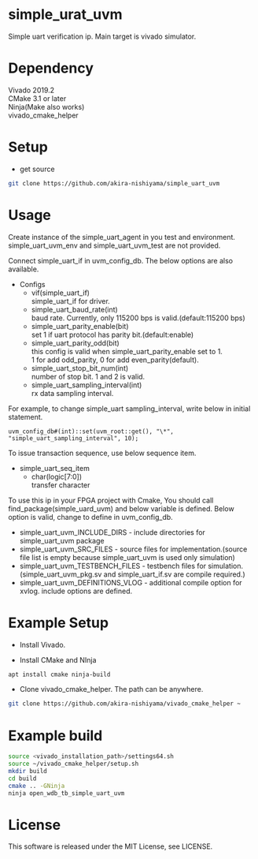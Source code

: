 # simple_urat_uvm
 Simple uart verification ip. Main target is vivado simulator.

# Dependency
Vivado 2019.2  
CMake 3.1 or later  
Ninja(Make also works)  
vivado_cmake_helper  

# Setup
- get source
```bash
git clone https://github.com/akira-nishiyama/simple_uart_uvm
```

# Usage
Create instance of the simple_uart_agent in you test and environment.
simple_uart_uvm_env and simple_uart_uvm_test are not provided.

Connect simple_uart_if in uvm_config_db.
The below options are also available.

+ Configs
  + vif(simple_uart_if)  
    simple_uart_if for driver.  
  + simple_uart_baud_rate(int)  
    baud rate. Currently, only 115200 bps is valid.(default:115200 bps)  
  + simple_uart_parity_enable(bit)  
    set 1 if uart protocol has parity bit.(default:enable)  
  + simple_uart_parity_odd(bit)  
    this config is valid when simple_uart_parity_enable set to 1.  
    1 for add odd_parity, 0 for add even_parity(default).  
  + simple_uart_stop_bit_num(int)  
    number of stop bit. 1 and 2 is valid.  
  + simple_uart_sampling_interval(int)  
    rx data sampling interval.  

For example, to change simple_uart sampling_interval, write below in initial statement.

```
uvm_config_db#(int)::set(uvm_root::get(), "\*", "simple_uart_sampling_interval", 10);
```

To issue transaction sequence, use below sequence item.

+ simple_uart_seq_item
  + char(logic[7:0])  
    transfer character


To use this ip in your FPGA project with Cmake,
You should call find_package(simple_uard_uvm) and below variable is defined.
Below option is valid, change to define in uvm_config_db.

+ simple_uart_uvm_INCLUDE_DIRS      - include directories for simple_uart_uvm package  
+ simple_uart_uvm_SRC_FILES         - source files for implementation.(source file list is empty because simple_uart_uvm is used only simulation)  
+ simple_uart_uvm_TESTBENCH_FILES   - testbench files for simulation.(simple_uart_uvm_pkg.sv and simple_uart_if.sv are compile required.)  
+ simple_uart_uvm_DEFINITIONS_VLOG  - additional compile option for xvlog. include options are defined.  

# Example Setup
- Install Vivado.

- Install CMake and NInja
```bash
apt install cmake ninja-build
```

- Clone vivado_cmake_helper. The path can be anywhere.
```bash
git clone https://github.com/akira-nishiyama/vivado_cmake_helper ~
```

# Example build
```bash
source <vivado_installation_path>/settings64.sh
source ~/vivado_cmake_helper/setup.sh
mkdir build
cd build
cmake .. -GNinja
ninja open_wdb_tb_simple_uart_uvm
```

# License
This software is released under the MIT License, see LICENSE.
